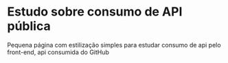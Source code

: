 <h1>Estudo sobre  consumo de API pública</h1>

<p>Pequena página  com estilização simples para estudar  consumo de api pelo front-end, api consumida 
do GitHub</p>
